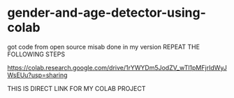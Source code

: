 # gender-and-age-detector-using-colab
got code from  open source misab done in my version
REPEAT THE FOLLOWING STEPS



https://colab.research.google.com/drive/1rYWYDm5JodZV_wTl1pMFjrIdWyJWsEUu?usp=sharing

THIS IS DIRECT LINK  FOR MY COLAB PROJECT
